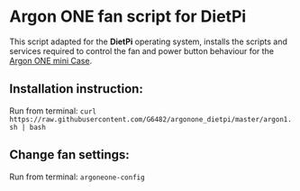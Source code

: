 # Argon ONE fan script for DietPi
This script adapted for the **DietPi** operating system, installs the scripts and services required to control the fan and power button behaviour for the [Argon ONE mini Case](https://www.argon40.com/argon-one-raspberry-pi-4-case.html).

## Installation instruction:

Run from terminal: `curl https://raw.githubusercontent.com/G6482/argonone_dietpi/master/argon1.sh | bash`

## Change fan settings:

Run from terminal: `argoneone-config`

